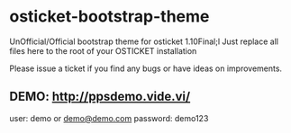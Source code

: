 # osticket-bootstrap-theme
UnOfficial/Official bootstrap theme for osticket 1.10Final;l
Just replace all files here to the root of your OSTICKET installation

Please issue a ticket if you find any bugs or have ideas on improvements.

## DEMO: http://ppsdemo.vide.vi/
user:     demo or demo@demo.com
password: demo123
